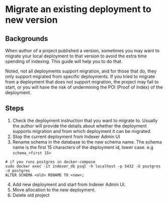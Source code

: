 # Migrate an existing deployment to new version

## Backgrounds
When author of a project published a version, sometimes you may want to migrate your local deployment to that version to avoid the extra time spending of indexing.
This guide will help you to do that.

Noted, not all deployments support migration, and for those that do, they only support migrated from specific deployments.
If you tried to migrate from a deployment that does not support migration, the project may fail to start, or you will have the risk of undermining the POI (Proof of Index) of the deployment.

## Steps
1. Check the deployment instruction that you want to migrate to. Usually the author will provide the details about whether the deployment supports migration and from which deployment it can be migrated.
2. Stop the current deployment from Indexer Admin UI
3. Rename schema in the database to the new schema name. The schema name is the first 15 characters of the deployment id, lower case. e.g `schema_<first 15>`
```
# if you runs postgres in docker-compose
sudo docker exec -it indexer_db psql -h localhost -p 5432 -U postgres -d postgres
ALTER SCHEMA <old> RENAME TO <new>;
```
4. Add new deployment and start from Indexer Admin UI. 
5. Move allocation to the new deployment.
5. Delete old project

